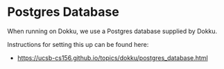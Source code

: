 # Postgres Database

When running on Dokku, we use a Postgres database supplied by Dokku.

Instructions for setting this up can be found here:

- <https://ucsb-cs156.github.io/topics/dokku/postgres_database.html>
